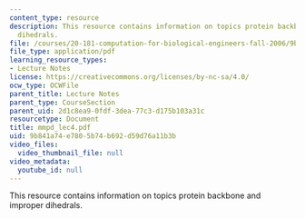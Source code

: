 ```yaml
---
content_type: resource
description: This resource contains information on topics protein backbone and improper
  dihedrals.
file: /courses/20-181-computation-for-biological-engineers-fall-2006/9b841a74e7805b74b692d59d76a11b3b_mmpd_lec4.pdf
file_type: application/pdf
learning_resource_types:
- Lecture Notes
license: https://creativecommons.org/licenses/by-nc-sa/4.0/
ocw_type: OCWFile
parent_title: Lecture Notes
parent_type: CourseSection
parent_uid: 2d1c8ea9-0fdf-3dea-77c3-d175b103a31c
resourcetype: Document
title: mmpd_lec4.pdf
uid: 9b841a74-e780-5b74-b692-d59d76a11b3b
video_files:
  video_thumbnail_file: null
video_metadata:
  youtube_id: null
---
```

This resource contains information on topics protein backbone and improper dihedrals.